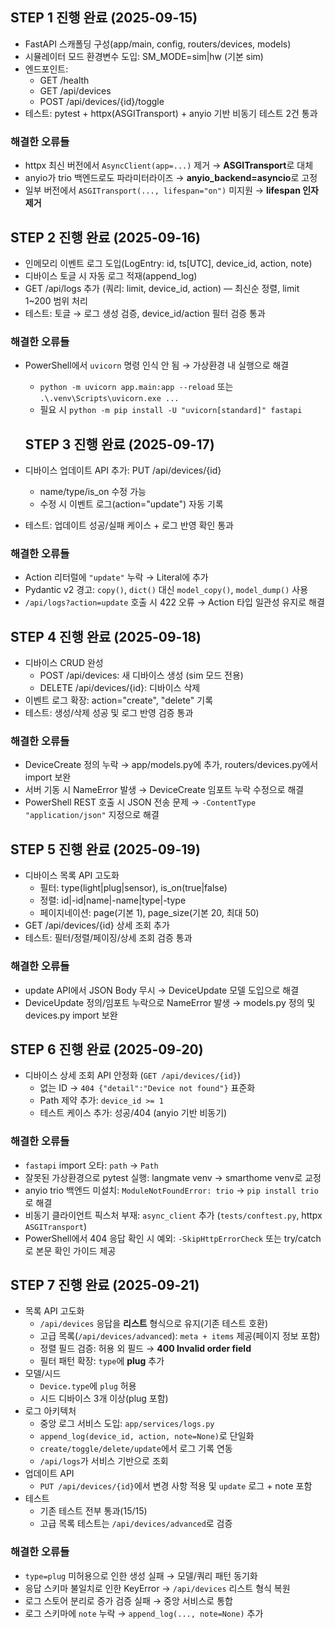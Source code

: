 ## STEP 1 진행 완료 (2025-09-15)
- FastAPI 스캐폴딩 구성(app/main, config, routers/devices, models)
- 시뮬레이터 모드 환경변수 도입: SM_MODE=sim|hw (기본 sim)
- 엔드포인트:
  - GET /health
  - GET /api/devices
  - POST /api/devices/{id}/toggle
- 테스트: pytest + httpx(ASGITransport) + anyio 기반 비동기 테스트 2건 통과

### 해결한 오류들
- httpx 최신 버전에서 `AsyncClient(app=...)` 제거 → **ASGITransport**로 대체
- anyio가 trio 백엔드로도 파라미터라이즈 → **anyio_backend=asyncio**로 고정
- 일부 버전에서 `ASGITransport(..., lifespan="on")` 미지원 → **lifespan 인자 제거**

## STEP 2 진행 완료 (2025-09-16)
- 인메모리 이벤트 로그 도입(LogEntry: id, ts[UTC], device_id, action, note)
- 디바이스 토글 시 자동 로그 적재(append_log)
- GET /api/logs 추가 (쿼리: limit, device_id, action) — 최신순 정렬, limit 1~200 범위 처리
- 테스트: 토글 → 로그 생성 검증, device_id/action 필터 검증 통과

### 해결한 오류들
- PowerShell에서 `uvicorn` 명령 인식 안 됨 → 가상환경 내 실행으로 해결  
  - `python -m uvicorn app.main:app --reload` 또는 `.\.venv\Scripts\uvicorn.exe ...`
  - 필요 시 `python -m pip install -U "uvicorn[standard]" fastapi`

  ## STEP 3 진행 완료 (2025-09-17)
- 디바이스 업데이트 API 추가: PUT /api/devices/{id}
  - name/type/is_on 수정 가능
  - 수정 시 이벤트 로그(action="update") 자동 기록
- 테스트: 업데이트 성공/실패 케이스 + 로그 반영 확인 통과

### 해결한 오류들
- Action 리터럴에 `"update"` 누락 → Literal에 추가
- Pydantic v2 경고: `copy()`, `dict()` 대신 `model_copy()`, `model_dump()` 사용
- `/api/logs?action=update` 호출 시 422 오류 → Action 타입 일관성 유지로 해결

## STEP 4 진행 완료 (2025-09-18)
- 디바이스 CRUD 완성
  - POST /api/devices: 새 디바이스 생성 (sim 모드 전용)
  - DELETE /api/devices/{id}: 디바이스 삭제
- 이벤트 로그 확장: action="create", "delete" 기록
- 테스트: 생성/삭제 성공 및 로그 반영 검증 통과

### 해결한 오류들
- DeviceCreate 정의 누락 → app/models.py에 추가, routers/devices.py에서 import 보완
- 서버 기동 시 NameError 발생 → DeviceCreate 임포트 누락 수정으로 해결
- PowerShell REST 호출 시 JSON 전송 문제 → `-ContentType "application/json"` 지정으로 해결

## STEP 5 진행 완료 (2025-09-19)
- 디바이스 목록 API 고도화
  - 필터: type(light|plug|sensor), is_on(true|false)
  - 정렬: id|-id|name|-name|type|-type
  - 페이지네이션: page(기본 1), page_size(기본 20, 최대 50)
- GET /api/devices/{id} 상세 조회 추가
- 테스트: 필터/정렬/페이징/상세 조회 검증 통과

### 해결한 오류들
- update API에서 JSON Body 무시 → DeviceUpdate 모델 도입으로 해결
- DeviceUpdate 정의/임포트 누락으로 NameError 발생 → models.py 정의 및 devices.py import 보완

## STEP 6 진행 완료 (2025-09-20)
- 디바이스 상세 조회 API 안정화 (`GET /api/devices/{id}`)
  - 없는 ID → `404 {"detail":"Device not found"}` 표준화
  - Path 제약 추가: `device_id >= 1`
  - 테스트 케이스 추가: 성공/404 (anyio 기반 비동기)

### 해결한 오류들
- `fastapi` import 오타: `path` → `Path`
- 잘못된 가상환경으로 pytest 실행: langmate venv → smarthome venv로 교정
- anyio trio 백엔드 미설치: `ModuleNotFoundError: trio` → `pip install trio`로 해결
- 비동기 클라이언트 픽스처 부재: `async_client` 추가 (`tests/conftest.py`, httpx `ASGITransport`)
- PowerShell에서 404 응답 확인 시 예외: `-SkipHttpErrorCheck` 또는 try/catch로 본문 확인 가이드 제공

## STEP 7 진행 완료 (2025-09-21)
- 목록 API 고도화
  - `/api/devices` 응답을 **리스트** 형식으로 유지(기존 테스트 호환)
  - 고급 목록(`/api/devices/advanced`): `meta + items` 제공(페이지 정보 포함)
  - 정렬 필드 검증: 허용 외 필드 → **400 Invalid order field**
  - 필터 패턴 확장: `type`에 **plug** 추가
- 모델/시드
  - `Device.type`에 `plug` 허용
  - 시드 디바이스 3개 이상(plug 포함)
- 로그 아키텍처
  - 중앙 로그 서비스 도입: `app/services/logs.py`
  - `append_log(device_id, action, note=None)`로 단일화
  - `create/toggle/delete/update`에서 로그 기록 연동
  - `/api/logs`가 서비스 기반으로 조회
- 업데이트 API
  - `PUT /api/devices/{id}`에서 변경 사항 적용 및 `update` 로그 + note 포함
- 테스트
  - 기존 테스트 전부 통과(15/15)
  - 고급 목록 테스트는 `/api/devices/advanced`로 검증

### 해결한 오류들
- `type=plug` 미허용으로 인한 생성 실패 → 모델/쿼리 패턴 동기화
- 응답 스키마 불일치로 인한 KeyError → `/api/devices` 리스트 형식 복원
- 로그 스토어 분리로 증가 검증 실패 → 중앙 서비스로 통합
- 로그 스키마에 `note` 누락 → `append_log(..., note=None)` 추가
